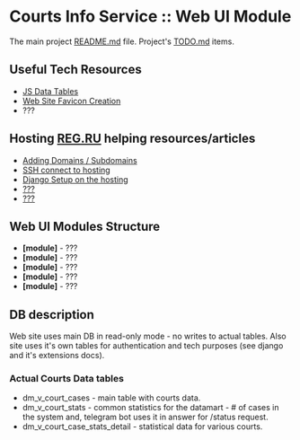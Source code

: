 # Courts Info Service :: Web UI Module

The main project [README.md](../README.md) file.
Project's [TODO.md](../TODO.md) items.

## Useful Tech Resources

- [JS Data Tables](https://datatables.net/)
- [Web Site Favicon Creation](https://favicon.io/)
- ???

## Hosting [REG.RU](https://reg.ru) helping resources/articles

- [Adding Domains / Subdomains](https://help.reg.ru/support/hosting/privyazka-domena-k-hostingu/poddomeny)
- [SSH connect to hosting](https://help.reg.ru/support/hosting/dostupy-i-podklyucheniye-panel-upravleniya-ftp-ssh/rabota-po-ssh-na-virtualnom-hostinge)
- [Django Setup on the hosting](https://help.reg.ru/support/hosting/php-asp-net-i-skripty/kak-ustanovit-django-na-hosting)
- [???](link)
- [???](link)

## Web UI Modules Structure

- **[module]** - ???
- **[module]** - ???
- **[module]** - ???
- **[module]** - ???
- **[module]** - ???

## DB description

Web site uses main DB in read-only mode - no writes to actual tables. Also site uses it's own tables for authentication and tech purposes (see django and it's extensions docs).

### Actual Courts Data tables

- dm_v_court_cases - main table with courts data.
- dm_v_court_stats - common statistics for the datamart - # of cases in the system and, telegram bot uses it in answer for /status request.
- dm_v_court_case_stats_detail - statistical data for various courts.
